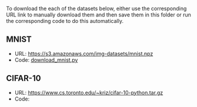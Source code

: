 To download the each of the datasets below, either use the corresponding URL link to manually download them and then save them in this folder or run the corresponding code to do this automatically.

## MNIST
- URL: https://s3.amazonaws.com/img-datasets/mnist.npz
- Code: [download_mnist.py](code/utils/download_mnist.py)

## CIFAR-10
- URL: https://www.cs.toronto.edu/~kriz/cifar-10-python.tar.gz
- Code: 

